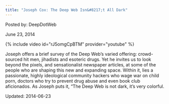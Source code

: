 ```yaml
---
title: "Joseph Cox: The Deep Web Isn&#8217;t All Dark"
---
```


Posted by: DeepDotWeb

<span>June 23, 2014</span>

<p>{% include video id="rJ5omgCpBTM" provider="youtube" %}
<p>Joseph offers a brief survey of the Deep Web&#8217;s varied offering: crowd-sourced hit men, jihadists and esoteric drugs. Yet he invites us to look beyond the pixels, and sensationalist newspaper articles, at some of the people who are shaping this new and expanding space. Within it, lies a passionate, highly ideological community hackers who wage war on child porn, doctors who try to prevent drug abuse and even book club aficionados. As Joseph puts it, &#8220;The Deep Web is not dark, it&#8217;s very colorful.</p>

Updated: 2014-06-23
    
